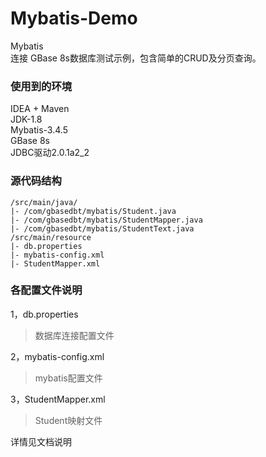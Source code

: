 ﻿# Mybatis-Demo 
Mybatis  
连接 GBase 8s数据库测试示例，包含简单的CRUD及分页查询。  

### 使用到的环境  
IDEA + Maven  
JDK-1.8  
Mybatis-3.4.5  
GBase 8s  
JDBC驱动2.0.1a2_2  
 
### 源代码结构  
```text
/src/main/java/
|- /com/gbasedbt/mybatis/Student.java
|- /com/gbasedbt/mybatis/StudentMapper.java
|- /com/gbasedbt/mybatis/StudentText.java
/src/main/resource 
|- db.properties
|- mybatis-config.xml
|- StudentMapper.xml
```

### 各配置文件说明  
1，db.properties  
> 数据库连接配置文件  

2，mybatis-config.xml  
> mybatis配置文件  

3，StudentMapper.xml
> Student映射文件  

详情见文档说明
